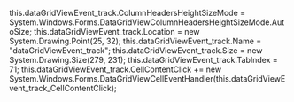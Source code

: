  this.dataGridViewEvent_track.ColumnHeadersHeightSizeMode = System.Windows.Forms.DataGridViewColumnHeadersHeightSizeMode.AutoSize;
 this.dataGridViewEvent_track.Location = new System.Drawing.Point(25, 32);
 this.dataGridViewEvent_track.Name = "dataGridViewEvent_track";
 this.dataGridViewEvent_track.Size = new System.Drawing.Size(279, 231);
 this.dataGridViewEvent_track.TabIndex = 71;
 this.dataGridViewEvent_track.CellContentClick += new System.Windows.Forms.DataGridViewCellEventHandler(this.dataGridViewEvent_track_CellContentClick);
         
